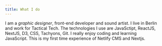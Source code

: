 ```yaml
---
title: What I do
---
```

I am a _graphic designer_, front-end developer and sound artist. I live in Berlin and work for Tactical Tech. The technologies I use are JavaSctipt, ReactJS, NextJS, D3, CSS, Tachyons, Git. I really enjoy coding and learning JavaScript. This is my first time experience of Netlify CMS and Nextjs.
